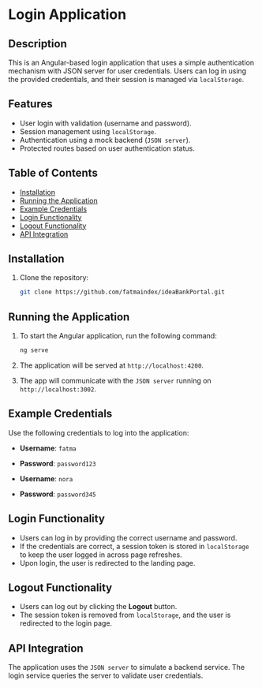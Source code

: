 
# Login Application

## Description

This is an Angular-based login application that uses a simple authentication mechanism with JSON server for user credentials. Users can log in using the provided credentials, and their session is managed via `localStorage`.

## Features

- User login with validation (username and password).
- Session management using `localStorage`.
- Authentication using a mock backend (`JSON server`).
- Protected routes based on user authentication status.

## Table of Contents

- [Installation](#installation)
- [Running the Application](#running-the-application)
- [Example Credentials](#example-credentials)
- [Login Functionality](#login-functionality)
- [Logout Functionality](#logout-functionality)
- [API Integration](#api-integration)


## Installation

1. Clone the repository:

    ```bash
    git clone https://github.com/fatmaindex/ideaBankPortal.git
    ```

## Running the Application

1. To start the Angular application, run the following command:

    ```bash
    ng serve
    ```

2. The application will be served at `http://localhost:4200`.

3. The app will communicate with the `JSON server` running on `http://localhost:3002`.

## Example Credentials

Use the following credentials to log into the application:

- **Username**: `fatma`
- **Password**: `password123`

- **Username**: `nora`
- **Password**: `password345`

## Login Functionality

- Users can log in by providing the correct username and password.
- If the credentials are correct, a session token is stored in `localStorage` to keep the user logged in across page refreshes.
- Upon login, the user is redirected to the landing page.

## Logout Functionality

- Users can log out by clicking the **Logout** button.
- The session token is removed from `localStorage`, and the user is redirected to the login page.

## API Integration

The application uses the `JSON server` to simulate a backend service. The login service queries the server to validate user credentials. 

